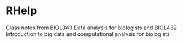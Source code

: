 # RHelp
Class notes from BIOL343 Data analysis for biologists and BIOL432 Introduction to big data and computational analysis for biologists
